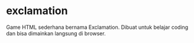 # exclamation
Game HTML sederhana bernama Exclamation. Dibuat untuk belajar coding dan bisa dimainkan langsung di browser.
